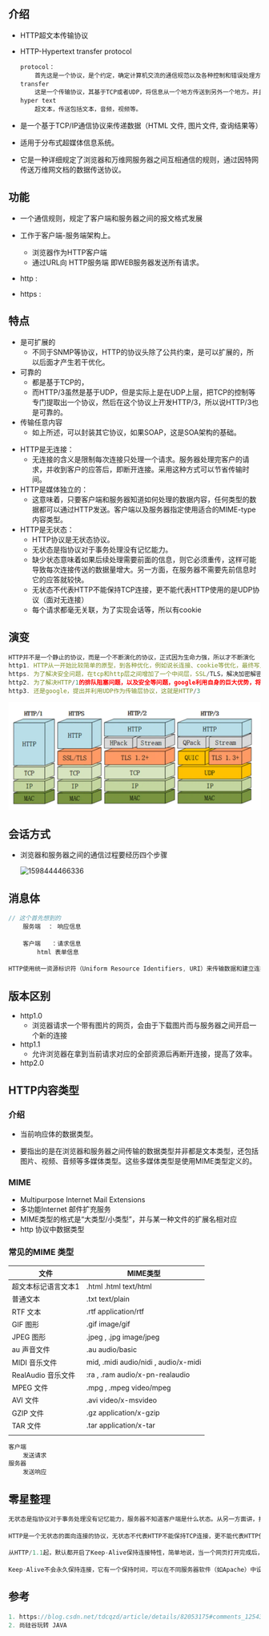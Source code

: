## 介绍

* HTTP超文本传输协议 

* HTTP-Hypertext transfer protocol 

    ```js
    protocol：
    	首先这是一个协议，是个约定，确定计算机交流的通信规范以及各种控制和错误处理方式。
    transfer
    	这是一个传输协议，其基于TCP或者UDP，将信息从一个地方传送到另外一个地方。并且传送过程中允许代理。
    hyper text
    	超文本，传送包括文本，音频，视频等。
    ```

* 是一个基于TCP/IP通信协议来传递数据（HTML 文件, 图片文件, 查询结果等）

* 适用于分布式超媒体信息系统。 

*    它是一种详细规定了浏览器和万维网服务器之间互相通信的规则，通过因特网传送万维网文档的数据传送协议。 

## 功能

*   一个通信规则，规定了客户端和服务器之间的报文格式发展
*   工作于客户端-服务端架构上。
    *   浏览器作为HTTP客户端
    *   通过URL向 HTTP服务端 即WEB服务器发送所有请求。

*   http : 
*   https : 

## 特点

* 是可扩展的
    * 不同于SNMP等协议，HTTP的协议头除了公共约束，是可以扩展的，所以后面才产生若干优化。
* 可靠的
    * 都是基于TCP的，
    * 而HTTP/3虽然是基于UDP，但是实际上是在UDP上层，把TCP的控制等专门提取出一个协议，然后在这个协议上开发HTTP/3，所以说HTTP/3也是可靠的。
* 传输任意内容
    * 如上所述，可以封装其它协议，如果SOAP，这是SOA架构的基础。

-   HTTP是无连接：
    -   无连接的含义是限制每次连接只处理一个请求。服务器处理完客户的请求，并收到客户的应答后，即断开连接。采用这种方式可以节省传输时间。
-   HTTP是媒体独立的：
    -   这意味着，只要客户端和服务器知道如何处理的数据内容，任何类型的数据都可以通过HTTP发送。客户端以及服务器指定使用适合的MIME-type内容类型。
-   HTTP是无状态：
    -   HTTP协议是无状态协议。
    -   无状态是指协议对于事务处理没有记忆能力。
    -   缺少状态意味着如果后续处理需要前面的信息，则它必须重传，这样可能导致每次连接传送的数据量增大。另一方面，在服务器不需要先前信息时它的应答就较快。
    -   无状态不代表HTTP不能保持TCP连接，更不能代表HTTP使用的是UDP协议（面对无连接）
    -   每个请求都毫无关联，为了实现会话等，所以有cookie

## 演变

```js
HTTP并不是一个静止的协议，而是一个不断演化的协议，正式因为生命力强，所以才不断演化
http1. HTTP从一开始比较简单的原型，到各种优化，例如说长连接、cookie等优化，最终写入rfc，标志了HTTP被世界认可，
https. 为了解决安全问题，在tcp和http层之间增加了一个中间层，SSL/TLS，解决加密解密的安全问题。这是HTTPS
http2. 为了解决HTTP/1的排队阻塞问题，以及安全等问题，google利用自身的巨大优势，将自身的方案提案为HTTP/2
http3. 还是google，提出并利用UDP作为传输层协议，这就是HTTP/3
```

![image-20210125014126444](../image-20210125014126444.png)

## 会话方式

*   浏览器和服务器之间的通信过程要经历四个步骤

    ![1598444466336](1598444466336.png)

## 消息体

```go
// 这个首先想到的
	服务端  ： 响应信息
			
	客户端   ：请求信息
		html 表单信息

HTTP使用统一资源标识符（Uniform Resource Identifiers, URI）来传输数据和建立连接。
```



## 版本区别

*   http1.0
    *   浏览器请求一个带有图片的网页，会由于下载图片而与服务器之间开启一个新的连接 
*   http1.1
    *    允许浏览器在拿到当前请求对应的全部资源后再断开连接，提高了效率。 
*   http2.0



## HTTP内容类型

### 介绍

*    当前响应体的数据类型。 

*    要指出的是在浏览器和服务器之间传输的数据类型并非都是文本类型，还包括图片、视频、音频等多媒体类型。这些多媒体类型是使用MIME类型定义的。

### MIME

*   Multipurpose Internet Mail Extensions
*    多功能Internet 邮件扩充服务 
*    MIME类型的格式是“大类型/小类型”，并与某一种文件的扩展名相对应 
*    http 协议中数据类型

### 常见的MIME 类型

| 文件                | MIME类型                             |
| ------------------- | ------------------------------------ |
| 超文本标记语言文本1 | .html  .html text/html               |
| 普通文本            | .txt text/plain                      |
| RTF 文本            | .rtf application/rtf                 |
| GIF 图形            | .gif image/gif                       |
| JPEG 图形           | .jpeg , .jpg image/jpeg              |
| au 声音文件         | .au audio/basic                      |
| MIDI 音乐文件       | mid, .midi audio/nidi , audio/x-midi |
| RealAudio 音乐文件  | :ra , .ram audio/x-pn-realaudio      |
| MPEG 文件           | .mpg , .mpeg video/mpeg              |
| AVI 文件            | .avi video/x-msvideo                 |
| GZIP 文件           | .gz application/x-gzip               |
| TAR 文件            | .tar application/x-tar               |
|                     |                                      |



```go
客户端
	发送请求
服务器
	发送响应
```



## 零星整理

```go
无状态是指协议对于事务处理没有记忆能力，服务器不知道客户端是什么状态。从另一方面讲，打开一个服务器上的网页和你之前打开这个服务器上的网页之间没有任何联系。

HTTP是一个无状态的面向连接的协议，无状态不代表HTTP不能保持TCP连接，更不能代表HTTP使用的是UDP协议（面对无连接）。

从HTTP/1.1起，默认都开启了Keep-Alive保持连接特性，简单地说，当一个网页打开完成后，客户端和服务器之间用于传输HTTP数据的TCP连接不会关闭，如果客户端再次访问这个服务器上的网页，会继续使用这一条已经建立的TCP连接。

Keep-Alive不会永久保持连接，它有一个保持时间，可以在不同服务器软件（如Apache）中设置这个时间。
```



## 参考

```go
1. https://blog.csdn.net/tdcqzd/article/details/82053175#comments_12543588
2. 尚硅谷玩转 JAVA
```



















































































































































